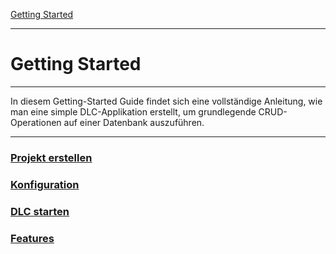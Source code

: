 <a href="../getting_started.md">Getting Started</a>

<hr/>

# Getting Started
<hr/>

In diesem Getting-Started Guide findet sich eine vollständige Anleitung, wie man eine simple DLC-Applikation erstellt, 
um grundlegende CRUD-Operationen auf einer Datenbank auszuführen.

<hr/>

### <a href="./create_project.md">Projekt erstellen</a>
### <a href="./configuration.md">Konfiguration</a>
### <a href="./run_application.md">DLC starten</a>
### <a href="./features.md">Features</a>
